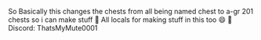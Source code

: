 So Basically this changes the chests from all being named chest to a-gr 201 chests so i can make stuff 🧰
All locals for making stuff in this too 😄
📧
Discord: ThatsMyMute0001
